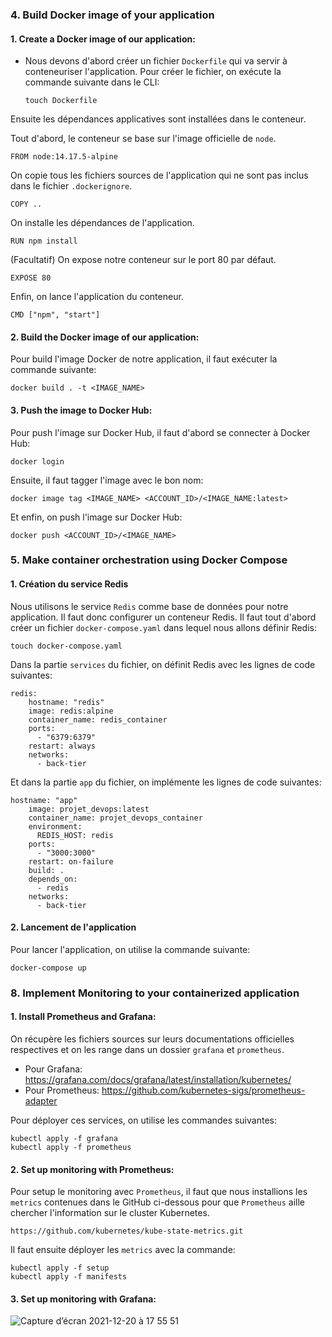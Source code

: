 ### 4. Build Docker image of your application 

#### 1. Create a Docker image of our application:

+ Nous devons d'abord créer un fichier `Dockerfile` qui va servir à conteneuriser l'application. Pour créer le fichier, on exécute la commande suivante dans le CLI:   
  ```
  touch Dockerfile
  ```  

Ensuite les dépendances applicatives sont installées dans le conteneur. 

Tout d'abord, le conteneur se base sur l'image officielle de `node`.
```
FROM node:14.17.5-alpine
```
On copie tous les fichiers sources de l'application qui ne sont pas inclus dans le fichier `.dockerignore`.
```
COPY .. 
```
On installe les dépendances de l'application. 
```
RUN npm install
```

(Facultatif) On expose notre conteneur sur le port 80 par défaut.
```
EXPOSE 80
```

Enfin, on lance l'application du conteneur. 
```
CMD ["npm", "start"]
```
#### 2. Build the Docker image of our application: 

Pour build l'image Docker de notre application, il faut exécuter la commande suivante: 
```
docker build . -t <IMAGE_NAME>
```

#### 3. Push the image to Docker Hub:

Pour push l'image sur Docker Hub, il faut d'abord se connecter à Docker Hub:
```
docker login
```

Ensuite, il faut tagger l'image avec le bon nom: 
```
docker image tag <IMAGE_NAME> <ACCOUNT_ID>/<IMAGE_NAME:latest>
```

Et enfin, on push l'image sur Docker Hub:

```
docker push <ACCOUNT_ID>/<IMAGE_NAME>
```

### 5. Make container orchestration using Docker Compose

#### 1. Création du service Redis

Nous utilisons le service `Redis` comme base de données pour notre application. Il faut donc configurer un conteneur Redis. 
Il faut tout d'abord créer un fichier `docker-compose.yaml` dans lequel nous allons définir Redis:
```
touch docker-compose.yaml
```

Dans la partie `services` du fichier, on définit Redis avec les lignes de code suivantes:
```
redis:
    hostname: "redis"
    image: redis:alpine
    container_name: redis_container
    ports:
      - "6379:6379"
    restart: always
    networks:
      - back-tier
```

Et dans la partie `app` du fichier, on implémente les lignes de code suivantes:
```
hostname: "app"
    image: projet_devops:latest
    container_name: projet_devops_container
    environment:
      REDIS_HOST: redis
    ports:
      - "3000:3000"
    restart: on-failure
    build: .
    depends_on:
      - redis
    networks:
      - back-tier
``` 
#### 2. Lancement de l'application

Pour lancer l'application, on utilise la commande suivante: 
```
docker-compose up
```


### 8. Implement Monitoring to your containerized application

#### 1. Install Prometheus and Grafana:

On récupère les fichiers sources sur leurs documentations officielles respectives et on les range dans un dossier `grafana` et `prometheus`.    
+ Pour Grafana: https://grafana.com/docs/grafana/latest/installation/kubernetes/
+ Pour Prometheus: https://github.com/kubernetes-sigs/prometheus-adapter

Pour déployer ces services, on utilise les commandes suivantes: 
```
kubectl apply -f grafana
kubectl apply -f prometheus
``` 

#### 2. Set up monitoring with Prometheus:

Pour setup le monitoring avec `Prometheus`, il faut que nous installions les `metrics` contenues dans le GitHub ci-dessous pour que `Prometheus` aille chercher l'information sur le cluster Kubernetes. 
```
https://github.com/kubernetes/kube-state-metrics.git 
``` 
Il faut ensuite déployer les `metrics` avec la commande: 
```
kubectl apply -f setup
kubectl apply -f manifests
``` 
#### 3. Set up monitoring with Grafana: 

![Capture d’écran 2021-12-20 à 17 55 51](https://user-images.githubusercontent.com/57870369/146803741-ac7eb871-48bb-4e94-b0fb-a546078d3995.png)


